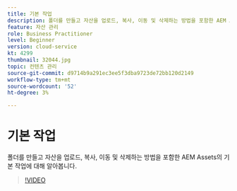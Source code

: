 ```yaml
---
title: 기본 작업
description: 폴더를 만들고 자산을 업로드, 복사, 이동 및 삭제하는 방법을 포함한 AEM Assets의 기본 작업에 대해 알아봅니다.
feature: 자산 관리
role: Business Practitioner
level: Beginner
version: cloud-service
kt: 4299
thumbnail: 32044.jpg
topic: 컨텐츠 관리
source-git-commit: d9714b9a291ec3ee5f3dba9723de72bb120d2149
workflow-type: tm+mt
source-wordcount: '52'
ht-degree: 3%

---
```



# 기본 작업

폴더를 만들고 자산을 업로드, 복사, 이동 및 삭제하는 방법을 포함한 AEM Assets의 기본 작업에 대해 알아봅니다.

>[!VIDEO](https://video.tv.adobe.com/v/32044/?quality=12&learn=on&hidetitle=true)